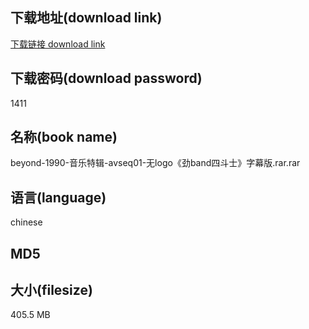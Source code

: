 ## 下载地址(download link)
[下载链接 download link](https://voluble-croquembouche-d321dc.netlify.app/?s=beyond-1990-%E9%9F%B3%E4%B9%90%E7%89%B9%E8%BE%91-avseq01-%E6%97%A0logo%E3%80%8A%E5%8A%B2band%E5%9B%9B%E6%96%97%E5%A3%AB%E3%80%8B%E5%AD%97%E5%B9%95%E7%89%88.rar)

## 下载密码(download password)
1411

## 名称(book name)
beyond-1990-音乐特辑-avseq01-无logo《劲band四斗士》字幕版.rar.rar

## 语言(language)
chinese

## MD5


## 大小(filesize)
405.5 MB
